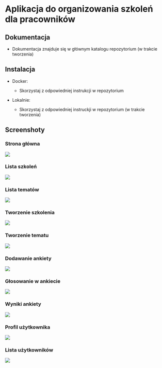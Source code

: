 # Aplikacja do organizowania szkoleń dla pracowników

## Dokumentacja

- Dokumentacja znajduje się w głównym katalogu repozytorium (w trakcie tworzenia)

## Instalacja

- Docker:
  - Skorzystaj z odpowiedniej instrukcji w repozytorium

- Lokalnie:
  - Skorzystaj z odpowiedniej instruckji w repozytorium (w trakcie tworzenia)


## Screenshoty

### Strona główna
<img src="https://github.com/nadrowskyy/organize-application/blob/main/screenshots/strona_glowna.png">

### Lista szkoleń
<img src="https://github.com/nadrowskyy/organize-application/blob/main/screenshots/lista_szkolen.png">

### Lista tematów
<img src="https://github.com/nadrowskyy/organize-application/blob/main/screenshots/lista_tematow.png">

### Tworzenie szkolenia
<img src="https://github.com/nadrowskyy/organize-application/blob/main/screenshots/tworzenie_szkolenia.png">

### Tworzenie tematu
<img src="https://github.com/nadrowskyy/organize-application/blob/main/screenshots/zaproponuj_temat.png">

### Dodawanie ankiety
<img src="https://github.com/nadrowskyy/organize-application/blob/main/screenshots/tworzenie_ankiety.png">

### Głosowanie w ankiecie
<img src="https://github.com/nadrowskyy/organize-application/blob/main/screenshots/glosowanie.png">

### Wyniki ankiety
<img src="https://github.com/nadrowskyy/organize-application/blob/main/screenshots/ankiety.png">

### Profil użytkownika
<img src="https://github.com/nadrowskyy/organize-application/blob/main/screenshots/profil_usera.png">

### Lista użytkowników
<img src="https://github.com/nadrowskyy/organize-application/blob/main/screenshots/lista_userow.png">



